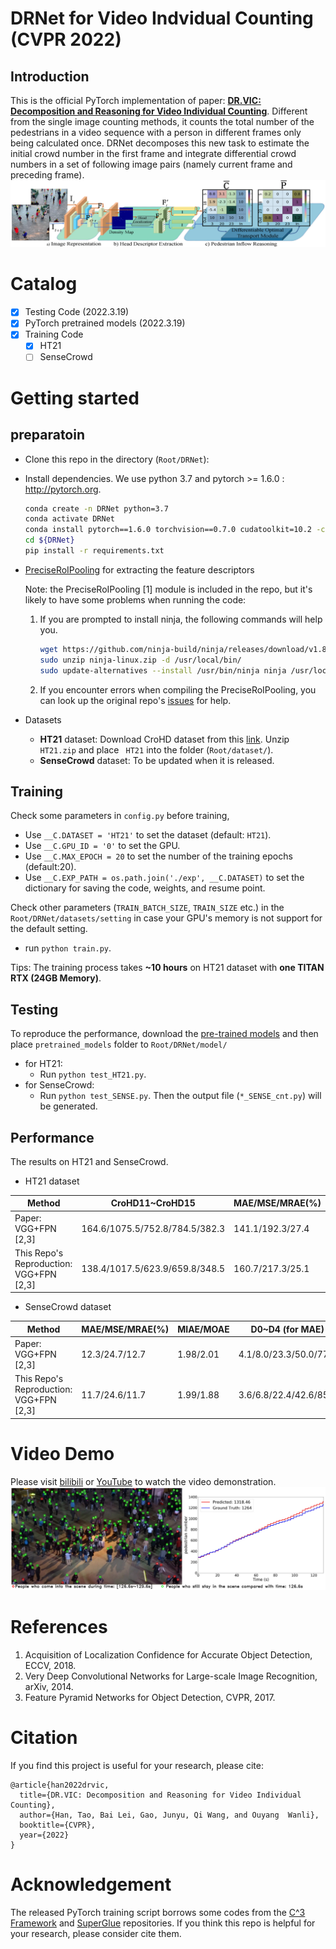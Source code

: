 # DRNet for  Video Indvidual Counting (CVPR 2022)
## Introduction
This is the official PyTorch implementation of paper: [**DR.VIC: Decomposition and Reasoning for Video Individual Counting**](https://arxiv.org/abs/2203.12335). Different from the single image counting methods, it counts the total number of the pedestrians in a video sequence with a person in different frames only being calculated once. DRNet decomposes this new task to estimate the initial crowd number in the first frame and integrate differential crowd numbers in a set of following image pairs (namely current frame and preceding frame). 
![framework](./figures/framework1.png)

# Catalog
- [x] Testing Code (2022.3.19)
- [x] PyTorch pretrained models (2022.3.19)
- [x] Training Code 
  - [x] HT21 
  - [ ] SenseCrowd

# Getting started 

## preparatoin 

- Clone this repo in the directory (```Root/DRNet```):
- Install dependencies. We use python 3.7 and pytorch >= 1.6.0 : http://pytorch.org.

    ```bash
    conda create -n DRNet python=3.7
    conda activate DRNet
    conda install pytorch==1.6.0 torchvision==0.7.0 cudatoolkit=10.2 -c pytorch
    cd ${DRNet}
    pip install -r requirements.txt
    ```

-  [PreciseRoIPooling](https://github.com/vacancy/PreciseRoIPooling) for extracting the feature descriptors

      Note: the PreciseRoIPooling [1] module is included in the repo, but it's likely to have some problems when running the code: 

      1. If you are prompted to install ninja, the following commands will help you.  
            ```bash
            wget https://github.com/ninja-build/ninja/releases/download/v1.8.2/ninja-linux.zip
            sudo unzip ninja-linux.zip -d /usr/local/bin/
            sudo update-alternatives --install /usr/bin/ninja ninja /usr/local/bin/ninja 1 --force 
            ```
      2. If you encounter errors when compiling the PreciseRoIPooling, you can look up the original repo's [issues](https://github.com/vacancy/PreciseRoIPooling/issues) for help.
- Datasets 
   - **HT21** dataset: Download CroHD dataset from this [link](https://motchallenge.net/data/Head_Tracking_21/). Unzip ```HT21.zip``` and place ``` HT21``` into the folder (```Root/dataset/```). 
   - **SenseCrowd** dataset: To be updated when it is released.

## Training
Check some parameters in ```config.py``` before training,
* Use `__C.DATASET = 'HT21'` to set the dataset (default: `HT21`).
* Use `__C.GPU_ID = '0'` to set the GPU.
* Use `__C.MAX_EPOCH = 20` to set the number of the training epochs (default:20).
* Use `__C.EXP_PATH = os.path.join('./exp', __C.DATASET)` to set the dictionary for saving the code, weights, and resume point.

Check other parameters (`TRAIN_BATCH_SIZE`, `TRAIN_SIZE` etc.) in the ```Root/DRNet/datasets/setting``` in case your GPU's memory is not support for the default setting.
- run ```python train.py```.

 
Tips: The training process takes **~10 hours** on HT21 dataset with **one TITAN RTX (24GB Memory)**. 

## Testing
To reproduce the performance, download the [pre-trained models](https://1drv.ms/u/s!AgKz_E1uf260nWeqa86-o9FMIqMt?e=sh9yqU) and then place  ```pretrained_models``` folder to ```Root/DRNet/model/``` 
- for HT21:  
  - Run ```python test_HT21.py```.
- for SenseCrowd:  
  - Run ```python test_SENSE.py```.
Then the output file (```*_SENSE_cnt.py```) will be generated.
## Performance 
The results on HT21 and SenseCrowd.

- HT21 dataset

|   Method   |  CroHD11~CroHD15    |  MAE/MSE/MRAE(%)  |
|------------|-------- |-------|
| Paper:  VGG+FPN [2,3]| 164.6/1075.5/752.8/784.5/382.3|141.1/192.3/27.4|
| This Repo's Reproduction:  VGG+FPN [2,3]|138.4/1017.5/623.9/659.8/348.5|160.7/217.3/25.1| 

- SenseCrowd dataset

|   Method   |  MAE/MSE/MRAE(%)|  MIAE/MOAE | D0~D4 (for MAE)  |
|------------|---------|-------|-------|
| Paper:  VGG+FPN [2,3]| 12.3/24.7/12.7 |1.98/2.01 |4.1/8.0/23.3/50.0/77.0| 
| This Repo's Reproduction:  VGG+FPN [2,3] |  11.7/24.6/11.7 | 1.99/1.88| 3.6/6.8/22.4/42.6/85.2 |

# Video Demo
Please visit [bilibili](https://www.bilibili.com/video/BV1cY411H7hr/) or [YouTube]() to watch the video demonstration.
![demo](./figures/demo_screen1.png)
# References
1. Acquisition of Localization Confidence for Accurate Object Detection, ECCV, 2018.
2. Very Deep Convolutional Networks for Large-scale Image Recognition, arXiv, 2014.
3. Feature Pyramid Networks for Object Detection, CVPR, 2017. 

# Citation
If you find this project is useful for your research, please cite:
```
@article{han2022drvic,
  title={DR.VIC: Decomposition and Reasoning for Video Individual Counting},
  author={Han, Tao, Bai Lei, Gao, Junyu, Qi Wang, and Ouyang  Wanli},
  booktitle={CVPR},
  year={2022}
}
```

# Acknowledgement
The released PyTorch training script borrows some codes from the [C^3 Framework](https://github.com/gjy3035/C-3-Framework) and [SuperGlue](https://github.com/magicleap/SuperGluePretrainedNetwork) repositories. If you think this repo is helpful for your research, please consider cite them. 